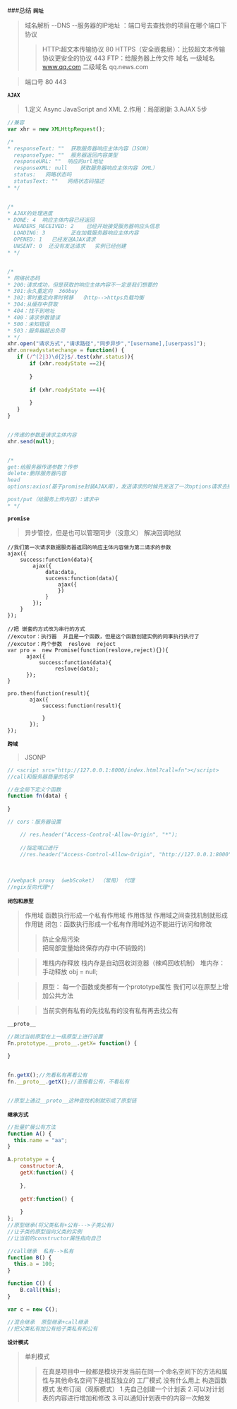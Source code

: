 ###总结
**`网址`**
>域名解析 --DNS --服务器的IP地址  ：端口号去查找你的项目在哪个端口下
>协议
>>HTTP:超文本传输协议    80
>>HTTPS（安全嵌套层）：比较超文本传输协议更安全的协议 443
>>FTP：给服务器上传文件
>域名
>>一级域名  www.qq.com
>>二级域名  qq.news.com

>端口号 80 443  


**`AJAX`**
>1.定义  Async JavaScript and XML
>2.作用：局部刷新
>3.AJAX  5步
````javascript
//兼容
var xhr = new XMLHttpRequest();

/*
* responseText: ""  获取服务器响应主体内容（JSON）
  responseType: ""  服务器返回内容类型
  responseURL: ""  响应的url地址
  responseXML: null    获取服务器响应主体内容（XML）
  status:   网略状态吗
  statusText: ""   网络状态码描述
* */


/*
* AJAX的处理进度
* DONE: 4  响应主体内容已经返回
  HEADERS_RECEIVED: 2    已经开始接受服务器响应头信息
  LOADING: 3        正在加载服务器响应主体内容
  OPENED: 1   已经发送AJAX请求
  UNSENT: 0  还没有发送请求   实例已经创建
* */


/*
* 网络状态码
* 200:请求成功，但是获取的响应主体内容不一定是我们想要的
* 301:永久重定向  360buy  
* 302:零时重定向零时转移  （http-->https负载均衡
* 304:从缓存中获取
* 404：找不到地址
* 400：请求参数错误
* 500：未知错误
* 503：服务器超出负荷
* */
xhr.open("请求方式","请求路径","同步异步","[username],[userpass]");
xhr.onreadystatechange = function() {
   if (/^(2|3)\d{2}$/.test(xhr.status)){
       if (xhr.readyState ==2){
           
       } 
       
       if (xhr.readyState ==4){
           
       } 
   } 
}


//传递的参数是请求主体内容
xhr.send(null);


/*
get:给服务器传递参数？传参
delete:删除服务器内容
head
options:axios(基于promise封装AJAX库)，发送请求的时候先发送了一次options请求去探测请求是否成功，成功才会做下来的事情

post/put（给服务上传内容）:请求中
* */
````

**`promise`**
>异步管控，但是也可以管理同步（没意义）
>解决回调地狱
````
//我们第一次请求数据服务器返回的响应主体内容做为第二请求的参数
ajax({
    success:function(data){
        ajax({
            data:data,
            success:function(data){
                ajax({
                })
            }
        });
    }
});

//把 嵌套的方式改为串行的方式
//excutor：执行器  并且是一个函数，但是这个函数创建实例的同事执行执行了  
//excutor：两个参数  reslove  reject 
var pro =  new Promise(function(reslove,reject){}){
      ajax({
          success:function(data){
               reslove(data);
      });      
}

pro.then(function(result){
       ajax({
           success:function(result){
              
           }
       });
});

````

**`跨域`**
>JSONP
````javascript
// <script src="http://127.0.0.1:8000/index.html?call=fn"></script>
//call和服务器商量的名字

//在全局下定义个函数
function fn(data) {
  
}

// cors：服务器设置

  	// res.header("Access-Control-Allow-Origin", "*");
  	
  	//指定端口进行
  	//res.header("Access-Control-Allow-Origin", "http://127.0.0.1:8000");
  	
  	
  	
//webpack proxy （webScoket） （常用） 代理
//ngix反向代理*/  
````

**`闭包和原型`**
>作用域   函数执行形成一个私有作用域
>作用炼狱  作用域之间查找机制就形成作用链
>闭包：函数执行形成一个私有作用域外边不能进行访问和修改
>>防止全局污染  
>>把局部变量始终保存内存中(不销毁的)

>>堆栈内存释放
>栈内存是自动回收浏览器（辣鸡回收机制）
>>堆内存：手动释放  obj = null;

>>原型：
>>每一个函数或类都有一个prototype属性
>>我们可以在原型上增加公共方法

>>当前实例有私有的先找私有的没有私有再去找公有
````javascript
__proto__

//跳过当前原型在上一级原型上进行设置
Fn.prototype.__proto__.getX= function() {
  
}


fn.getX();//先看私有再看公有
fn.__proto__.getX();//直接看公有，不看私有


//原型上通过__proto__这种查找机制就形成了原型链
````

**`继承方式`**
````javascript
//批量扩展公有方法
function A() {
  this.name = "aa";
}

A.prototype = {
    constructor:A,
    getX:function() {
      
    },
    
    getY:function() {
      
    }    
};
//原型继承(将父类私有+公有--->子类公有)
//让子类的原型指向父类的实例   
//让当前的constructor属性指向自己

//call继承  私有-->私有
function B() {
  this.a = 100;
}

function C() {
    B.call(this);
}

var c = new C();

//混合继承  原型继承+call继承
//把父类私有加公有给子类私有和公有
````
**`设计模式`**
>单利模式
>>在真是项目中一般都是模块开发当前在同一个命名空间下的方法和属性与其他命名空间下是相互独立的
>>工厂模式  没有什么用上
>>构造函数模式
>>发布订阅（观察模式）
>>1.先自己创建一个计划表
>>2.可以对计划表的内容进行增加和修改
>>3.可以通知计划表中的内容一次触发



>>